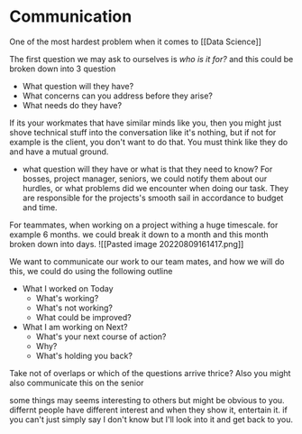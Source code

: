 # Communication
One of the most hardest problem when it comes to [[Data Science]]

The first question we may ask to ourselves is *who is it for?* and this could be broken down into 3 question
- What question will they have?
- What concerns can you address before they arise?
- What needs do they have?

If its your workmates that have similar minds like you, then you might just shove technical stuff into the conversation like it's nothing, but if not for example is the client, you don't want to do that. You must think like they do and have a mutual ground.  

- what question will they have or what is that they need to know?
For bosses, project manager, seniors, we could notify them about our hurdles, or what problems did we encounter when doing our task. They are responsible for the projects's smooth sail in accordance to budget and time.

For teammates, when working on a project withing a huge timescale. for example 6 months. we could break it down to a month and this month broken down into days.
![[Pasted image 20220809161417.png]]

We want to communicate our work to our team mates, and how we will do this, we could do using the following outline

- What I worked on Today
	- What's working?
	- What's not working?
	- What could be improved?
- What I am working on Next?
	- What's your next course of action?
	- Why?
	- What's holding you back?

Take not of overlaps or which of the questions arrive thrice? Also you might also communicate this on the senior

some things may seems interesting to others but might be obvious to you. differnt people have different interest and when they show it, entertain it. if you can't just simply say I don't know but I'll look into it and get back to you.